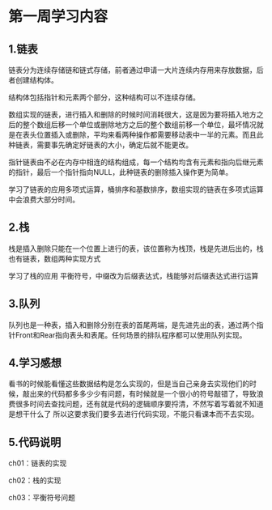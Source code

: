 # 第一周学习内容

## 1.链表

  链表分为连续存储链和链式存储，前者通过申请一大片连续内存用来存放数据，后者创建结构体。

结构体包括指针和元素两个部分，这种结构可以不连续存储。

  数组实现的链表，进行插入和删除的时候时间消耗很大，这是因为要将插入地方之后的整个数组后移一个单位或删除地方之后的整个数组前移一个单位，最坏情况就是在表头位置插入或删除，平均来看两种操作都需要移动表中一半的元素。而且此种链表，需要事先确定好链表的大小，确定后就不能更改。

  指针链表由不必在内存中相连的结构组成，每一个结构均含有元素和指向后继元素的指针，最后一个指针指向NULL，此种链表的删除插入操作更为简单。

   学习了链表的应用多项式运算，桶排序和基数排序，数组实现的链表在多项式运算中会浪费大部分时间。

## 2.栈

  栈是插入删除只能在一个位置上进行的表，该位置称为栈顶，栈是先进后出的，栈也有链表，数组两种实现方式

  学习了栈的应用 平衡符号，中缀改为后缀表达式，栈能够对后缀表达式进行运算

## 3.队列

  队列也是一种表，插入和删除分别在表的首尾两端，是先进先出的表，通过两个指针Front和Rear指向表头和表尾。任何场景的排队程序都可以使用队列实现。

## 4.学习感想

   看书的时候能看懂这些数据结构是怎么实现的，但是当自己亲身去实现他们的时候，敲出来的代码都多多少少有问题，有时候就是一个很小的符号敲错了，导致浪费很多时间去查找问题，还有就是代码的逻辑顺序要捋清，不然写着写着就不知道是想干什么了
  所以这要求我们要多去进行代码实现，不能只看课本而不去实现。

## 5.代码说明

ch01：链表的实现

ch02：栈的实现

ch03：平衡符号问题

